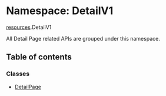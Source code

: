 # Namespace: DetailV1

[resources](../wiki/resources).DetailV1

All Detail Page related APIs are grouped under this namespace.

## Table of contents

### Classes

- [DetailPage](../wiki/resources.DetailV1.DetailPage)
